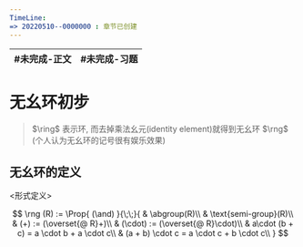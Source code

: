 ```yaml
---
TimeLine: 
=> 20220510--0000000 : 章节已创建
---
```

| #未完成-正文 | #未完成-习题 |
| ------------ | ------------ |

# 无幺环初步

> $\ring$ 表示环, 而去掉乘法幺元(identity element)就得到无幺环 $\rng$ (个人认为无幺环的记号很有娱乐效果)

## 无幺环的定义

\<形式定义\>

$$
\rng (R) := \Prop{
    (\and)
}{\;\;}{
    & \abgroup(R)\\
    & \text{semi-group}(R)\\
    & (+) := (\overset{@ R}+)\\
    & (\cdot) := (\overset{@ R}\cdot)\\
    & a\cdot (b + c) = a \cdot b + a \cdot c\\
    & (a + b) \cdot c = a \cdot c + b \cdot c\\
}
$$


